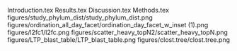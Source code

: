 Introduction.tex
Results.tex
Discussion.tex
Methods.tex
figures/study_phylum_dist/study_phylum_dist.png
figures/ordination_all_day_facet/ordination_day_facet_w_inset (1).png
figures/l2fc1/l2fc.png
figures/scatter_heavy_topN2/scatter_heavy_topN.png
figures/LTP_blast_table/LTP_blast_table.png
figures/clost.tree/clost.tree.png
